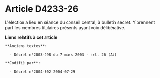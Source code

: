 # Article D4233-26

L'élection a lieu en séance du conseil central, à bulletin secret. Y prennent part les membres titulaires présents ayant voix
délibérative.

**Liens relatifs à cet article**

	**Anciens textes**:

	  - Décret n°2003-198 du 7 mars 2003 - art. 26 (Ab)

	**Codifié par**:

	  - Décret n°2004-802 2004-07-29
